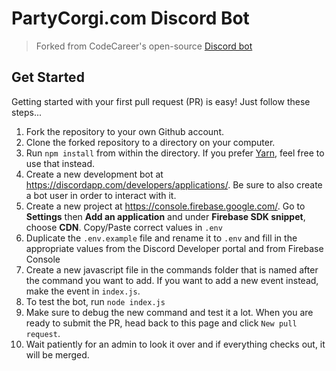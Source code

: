 # PartyCorgi.com Discord Bot
> Forked from CodeCareer's open-source [Discord bot](https://github.com/GitCodeCareer/discord-bot)

## Get Started
Getting started with your first pull request (PR) is easy! Just follow these steps...

1. Fork the repository to your own Github account.
2. Clone the forked repository to a directory on your computer.
3. Run `npm install` from within the directory. If you prefer [Yarn](https://yarnpkg.com/en/), feel free to use that instead.
4. Create a new development bot at https://discordapp.com/developers/applications/. Be sure to also create a bot user in order to interact with it.
5. Create a new project at https://console.firebase.google.com/. Go to **Settings** then **Add an application** and under **Firebase SDK snippet**, choose **CDN**. Copy/Paste correct values in `.env`
6. Duplicate the `.env.example` file and rename it to `.env` and fill in the appropriate values from the Discord Developer portal and from Firebase Console
7. Create a new javascript file in the commands folder that is named after the command you want to add. If you want to add a new event instead, make the event in `index.js`.
8. To test the bot, run `node index.js`
9. Make sure to debug the new command and test it a lot. When you are ready to submit the PR, head back to this page and click `New pull request`.
10. Wait patiently for an admin to look it over and if everything checks out, it will be merged.
